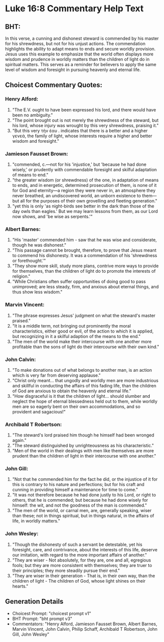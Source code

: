 # Luke 16:8 Commentary Help Text

## BHT:
In this verse, a cunning and dishonest steward is commended by his master for his shrewdness, but not for his unjust actions. The commendation highlights the ability to adapt means to ends and secure worldly provision. Jesus uses this example to emphasize that the world often displays more wisdom and prudence in worldly matters than the children of light do in spiritual matters. This serves as a reminder for believers to apply the same level of wisdom and foresight in pursuing heavenly and eternal life.

## Choicest Commentary Quotes:
### Henry Alford:
1. "The E.V. ought to have been expressed his lord, and there would have been no ambiguity."
2. "The point brought out is not merely the shrewdness of the steward, but his lord, whose injury was wrought by this very shrewdness, praising it."
3. "But this very τὴν ἑαυ . indicates that there is a better and a higher γενεά, the family of light, whose interests require a higher and better wisdom and foresight."

### Jamieson Fausset Brown:
1. "commended, c.—not for his 'injustice,' but 'because he had done wisely,' or prudently with commendable foresight and skilful adaptation of means to end."
2. "the greater wisdom (or shrewdness) of the one, in adaptation of means to ends, and in energetic, determined prosecution of them, is none of it for God and eternity—a region they were never in, an atmosphere they never breathed, an undiscovered world, an unborn existence to them—but all for the purposes of their own grovelling and fleeting generation."
3. "yet this is only 'as night-birds see better in the dark than those of the day owls than eagles.' But we may learn lessons from them, as our Lord now shows, and 'be wise as serpents.'"

### Albert Barnes:
1. "His 'master' commended him - saw that he was wise and considerate, though he was dishonest."
2. "This passage cannot be brought, therefore, to prove that Jesus meant to commend his dishonesty. It was a commendation of his 'shrewdness or forethought.'"
3. "They show more skill, study more plans, contrive more ways to provide for themselves, than the children of light do to promote the interests of religion."
4. "While Christians often suffer opportunities of doing good to pass unimproved; are less steady, firm, and anxious about eternal things, and thus show less wisdom."

### Marvin Vincent:
1. "The phrase expresses Jesus' judgment on what the steward's master praised."
2. "It is a middle term, not bringing out prominently the moral characteristics, either good or evil, of the action to which it is applied, but recognizing in it a skilful adaption of the means to the end."
3. "The men of the world make their intercourse with one another more profitable than the sons of light do their intercourse with their own kind."

### John Calvin:
1. "To make donations out of what belongs to another man, is an action which is very far from deserving applause."
2. "Christ only meant... that ungodly and worldly men are more industrious and skillful in conducting the affairs of this fading life, than the children of God are anxious to obtain the heavenly and eternal life."
3. "How disgraceful is it that the children of light... should slumber and neglect the hope of eternal blessedness held out to them, while worldly men are so eagerly bent on their own accommodations, and so provident and sagacious!"

### Archibald T Robertson:
1. "The steward's lord praised him though he himself had been wronged again."
2. "The steward distinguished by unrighteousness as his characteristic."
3. "Men of the world in their dealings with men like themselves are more prudent than the children of light in their intercourse with one another."

### John Gill:
1. "Not that he commended him for the fact he did, or the injustice of it for this is contrary to his nature and perfections; but for his craft and cunning in providing himself a maintenance for time to come."
2. "It was not therefore because he had done justly to his Lord, or right to others, that he is commended; but because he had done wisely for himself: the wit, and not the goodness of the man is commended."
3. "The men of the world, or carnal men, are, generally speaking, wiser than these; not in things spiritual, but in things natural, in the affairs of life, in worldly matters."

### John Wesley:
1. "Though the dishonesty of such a servant be detestable, yet his foresight, care, and contrivance, about the interests of this life, deserve our imitation, with regard to the more important affairs of another."
2. "They are wiser - Not absolutely, for they are, one and all, egregious fools; but they are more consistent with themselves; they are truer to their principles; they more steadily pursue their end."
3. "They are wiser in their generation - That is, in their own way, than the children of light - The children of God, whose light shines on their hearts."


## Generation Details
- Choicest Prompt: "choicest prompt v1"
- BHT Prompt: "bht prompt v3"
- Commentators: "Henry Alford, Jamieson Fausset Brown, Albert Barnes, Marvin Vincent, John Calvin, Philip Schaff, Archibald T Robertson, John Gill, John Wesley"
